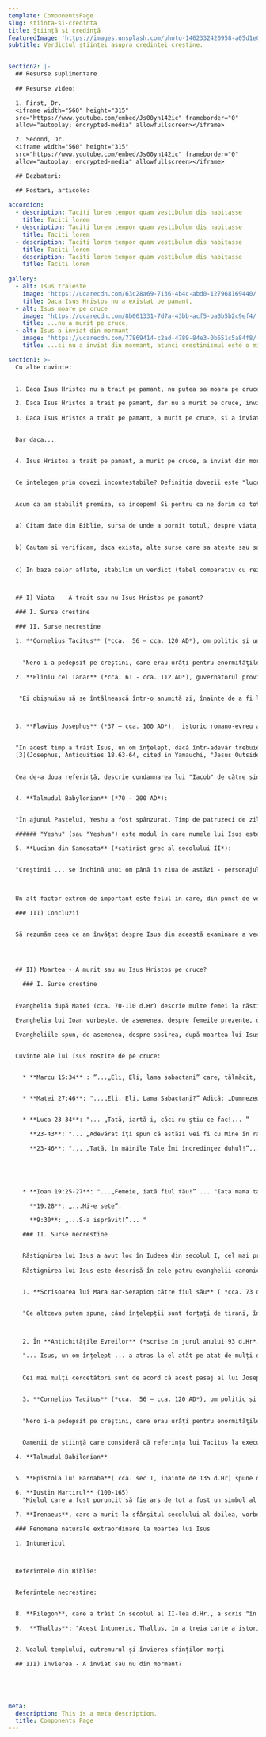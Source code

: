 ```yaml
---
template: ComponentsPage
slug: stiinta-si-credinta
title: Știință și credință
featuredImage: 'https://images.unsplash.com/photo-1462332420958-a05d1e002413?ixlib=rb-1.2.1&ixid=eyJhcHBfaWQiOjEyMDd9&auto=format&fit=crop&w=1940&q=80'
subtitle: Verdictul științei asupra credinței creștine.


section2: |-
  ## Resurse suplimentare
  
  ## Resurse video:

  1. First, Dr.
  <iframe width="560" height="315"
  src="https://www.youtube.com/embed/Js00yn142ic" frameborder="0"
  allow="autoplay; encrypted-media" allowfullscreen></iframe>

  2. Second, Dr. 
  <iframe width="560" height="315"
  src="https://www.youtube.com/embed/Js00yn142ic" frameborder="0"
  allow="autoplay; encrypted-media" allowfullscreen></iframe>

  ## Dezbateri:

  ## Postari, articole:
  
accordion:
  - description: Taciti lorem tempor quam vestibulum dis habitasse
    title: Taciti lorem
  - description: Taciti lorem tempor quam vestibulum dis habitasse
    title: Taciti lorem
  - description: Taciti lorem tempor quam vestibulum dis habitasse
    title: Taciti lorem
  - description: Taciti lorem tempor quam vestibulum dis habitasse
    title: Taciti lorem
    
gallery:
  - alt: Isus traieste
    image: 'https://ucarecdn.com/63c28a69-7136-4b4c-abd0-127968169440/'
    title: Daca Isus Hristos nu a existat pe pamant,
  - alt: Isus moare pe cruce
    image: 'https://ucarecdn.com/8b061331-7d7a-43bb-acf5-ba0b5b2c9ef4/'
    title: ...nu a murit pe cruce,
  - alt: Isus a inviat din mormant
    image: 'https://ucarecdn.com/77869414-c2ad-4789-84e3-0b651c5a84f8/'
    title: ...si nu a inviat din mormant, atunci crestinismul este o minciuna.

section1: >-
  Cu alte cuvinte:
  

  1. Daca Isus Hristos nu a trait pe pamant, nu putea sa moara pe cruce si nici sa invieze din mormant.  

  2. Daca Isus Hristos a trait pe pamant, dar nu a murit pe cruce, invierea nu este posibila.  
  
  3. Daca Isus Hristos a trait pe pamant, a murit pe cruce, si a inviat din mormant dar nu se poate verifica acest lucru, asta e doar o credinta oarba.  
  

  Dar daca...


  4. Isus Hristos a trait pe pamant, a murit pe cruce, a inviat din mormant si exista dovezi incontestabile care atesta toate cele trei evenimente ca fiind adevarate, asta inseamna ca Dumnezeu exista si Biblia spune adevarul. 


  Ce intelegem prin dovezi incontestabile? Definitia dovezii este "lucru care demonstreaza ceva, proba"(citare). Ca sa fie o proba incontestabila trebuie sa se incadreze in ramura stiintei. Definitia stiintei este "cunoastere obtinuta in urma cercetarii, observarii si probarii." [1](https://www.dictionary.com/browse/science). Daca dovada exista, o putem observa, vedea. Observand-o, o putem cerceta. In urma cercetarii, ii putem proba autenticitatea. Asadar, vom lua in calcul, daca ele exista, doar acele probe sau dovezi care pot fi incadrate in criteriile mai sus mentionate. Suntem de acord pana aici? Bun. 
  
  
  Acum ca am stabilit premiza, sa incepem! Si pentru ca ne dorim ca totul sa fie cat mai organizat, vom structura fiecare subcapitol astfel:


  a) Citam date din Biblie, sursa de unde a pornit totul, despre viata, moartea si invierea lui Isus Hristos.

  
  b) Cautam si verificam, daca exista, alte surse care sa ateste sau sa conteste cele scrise in Biblie.
  
  
  c) In baza celor aflate, stabilim un verdict (tabel comparativ cu rezultate) .



  ## I) Viata  - A trait sau nu Isus Hristos pe pamant?

  ### I. Surse crestine

  ### II. Surse necrestine

  1. **Cornelius Tacitus** (*cca.  56 – cca. 120 AD*), om politic și unul din cei mai importanți istorici romani, considerat părintele istoriografiei latine:
  

    "Nero i-a pedepsit pe creştini, care erau urâţi pentru enormităţile lor, prin torturile cele mai violente. Christus (Cristos), fondatorul acestui nume, a fost condamnat la moarte de către Pilat din Pont, procurator al Iudeii în timpul domniei împăratului Tiberiu. Dar această superstiţie vătămătoare, înăbuşită pentru o vreme, a izbucnit din nou, nu numai în Iudeea, unde şi-a avut originea, ci şi în Roma." [1](https://books.google.ro/books?id=bnHQBgAAQBAJ&pg=PT486&lpg=PT486&dq=Pliny,+Letters,+transl.+by+William+Melmoth,+rev.+by+W.M.L.+Hutchinson+(Cambridge:+Harvard+Univ.+Press,+1935),+vol.+II,+X:96,+cited+in+Habermas,+The+Historical+Jesus,+199&source=bl&ots=YpeqChJkJH&sig=ACfU3U2EXBXfwAEjmWu4diVacVPfZmusew&hl=en&sa=X&ved=2ahUKEwjr6uXR9Z3hAhVIyKQKHVCnCrwQ6AEwAnoECAkQAQ#v=onepage&q=Pliny%2C%20Letters%2C%20transl.%20by%20William%20Melmoth%2C%20rev.%20by%20W.M.L.%20Hutchinson%20(Cambridge%3A%20Harvard%20Univ.%20Press%2C%201935)%2C%20vol.%20II%2C%20X%3A96%2C%20cited%20in%20Habermas%2C%20The%20Historical%20Jesus%2C%20199&f=false) ( Anale 15.44)

  2. **Pliniu cel Tanar** (*cca. 61 - cca. 112 AD*), guvernatorul provincial al Pontului și Bitiniei, conversand  cu Imparatul Traian printr-o scrisoare:


   "Ei obișnuiau să se întâlnească într-o anumită zi, înainte de a fi lumină, si cântau în versete un imn lui Hristos, ca unui zeu, și se legau cu un jurământ solemn ... ca niciodată să nu comită fraudă, furt sau adulter, să nu-și falsifice niciodată cuvântul și nici să nu-și piardă încrederea atunci când ar trebui să fie chemați să-l elibereze..." [2](https://books.google.ro/books?id=bnHQBgAAQBAJ&pg=PT486&lpg=PT486&dq=Pliny,+Letters,+transl.+by+William+Melmoth,+rev.+by+W.M.L.+Hutchinson+(Cambridge:+Harvard+Univ.+Press,+1935),+vol.+II,+X:96,+cited+in+Habermas,+The+Historical+Jesus,+199&source=bl&ots=YpeqChJkJH&sig=ACfU3U2EXBXfwAEjmWu4diVacVPfZmusew&hl=en&sa=X&ved=2ahUKEwjr6uXR9Z3hAhVIyKQKHVCnCrwQ6AEwAnoECAkQAQ#v=onepage&q=Pliny%2C%20Letters%2C%20transl.%20by%20William%20Melmoth%2C%20rev.%20by%20W.M.L.%20Hutchinson%20(Cambridge%3A%20Harvard%20Univ.%20Press%2C%201935)%2C%20vol.%20II%2C%20X%3A96%2C%20cited%20in%20Habermas%2C%20The%20Historical%20Jesus%2C%20199&f=false)



  3. **Flavius Josephus** (*37 – cca. 100 AD*),  istoric romano-evreu al secolului I:


  "In acest timp a trăit Isus, un om înțelept, dacă într-adevăr trebuie să-l numim om. Căci el ... a făcut fapte surprinzătoare ... El a fost Hristos. Când Pilat ... l-a condamnat să fie răstignit, iar cei care l-au urmat. . . vin acum să-l iubească si nu au renunțat la afecțiunea lor pentru el. A treia zi a apărut ... s-a reintors la viață ... Și tribul creștinilor ... nu a dispărut."
  [3](Josephus, Antiquities 18.63-64, cited in Yamauchi, "Jesus Outside the New Testament", 212.) (Testimonium Flavianum)

  
  Cea de-a doua referință, descrie condamnarea lui "Iacob" de către sinedriul evreu. Acest Iacob, spune Josephus, a fost "fratele lui Isus așa-numitul Hristos"[4].


  4. **Talmudul Babylonian** (*70 - 200 AD*):


  "În ajunul Paștelui, Yeshu a fost spânzurat. Timp de patruzeci de zile înainte ca execuția să aibă loc, un purtător de cuvânt ... a strigat "El merge să fie ucis cu pietre pentru că a practicat vrăjitoria și l-a îndemnat pe Israel să apostazeze". *
  
  ###### "Yeshu" (sau "Yeshua") este modul în care numele lui Isus este pronunțat în ebraică. Termenul "spânzurat" este folosit ca ca sinonim pentru "răstignit". De exemplu, Galateni 3:13 declară că Hristos a fost "spânzurat", iar Luca 23:39 aplică acest termen infractorilor care au fost răstigniți cu Isus.

  5. **Lucian din Samosata** (*satirist grec al secolului II*):


  "Creștinii ... se închină unui om până în ziua de astăzi - personajului distins care și-a prezentat ritualurile lor romane și a fost răstignit în acest sens ... [A fost impresionat de legiuitorul lor inițial că sunt toți frați, de la momentul în care sunt convertiți și neagă zeii Greciei și se închină  înțeleptului răstignit și trăiesc după legile sale."


 
  Un alt factor extrem de important este felul in care, din punct de vedere istoric si actual, ne referim la anul in care   suntem. Te-ai gândit vreodată de ce numărăm anii așa, de ce spunem ca suntem in anul 2019? Înainte de Hristos se numărau înapoi, acum spunem 2019 ani după nașterea lui Hristos. Aproape intreg globul numara anii asa. Recunoscând cu toții acest moment unic in istoria noastra este o buna dovada că Isus Hristos s-a nascut si a trait pe pamant.Deasemenea, adaugă harta cu locația unde s-au născut, unde a murit.

  ### III) Concluzii


  Să rezumăm ceea ce am învățat despre Isus din această examinare a vechilor surse necreștine. În primul rând, Josephus și Lucian indică faptul că Isus a fost considerat înțelept. În al doilea rând, Plinius, Talmudul și Lucian sugerează că era un învățător puternic și respectat. În al treilea rând, atât Josephus, cât și Talmudul indică faptul că a făcut fapte miraculoase. În al patrulea rând, Tacitus, Josephus, Talmud și Lucian menționează tot că El a fost răstignit. Tacitus și Iosif spun că acest lucru a avut loc sub Pilat Pontius. Și Talmudul declară că sa întâmplat în ajunul Paștelui. În al cincilea rând, există posibile referințe la credința creștină în înviere a lui Isus, atât în Tacitus, cât și în Iosifus. În al șaselea rând, Josephus înregistrează că urmașii lui Isus credeau că El este Hristosul, sau Mesia. Și, în cele din urmă, atât Pliny cât și Lucian indică faptul că creștinii s-au închinat lui Isus ca Dumnezeu!

  


  ## II) Moartea - A murit sau nu Isus Hristos pe cruce?

    ### I. Surse crestine

    
  Evanghelia după Matei (cca. 70-110 d.Hr) descrie multe femei la răstignire, dintre care unele sunt numite în Evanghelii. În afară de aceste femei, cele trei Evanghelii Sinoptice vorbesc despre prezența altora; "preoții cei mai de seamă, cu cărturarii și bătrânii"; [109] doi hoți răstigniți, unul pe dreapta lui Isus și unul pe stânga, Evanghelia lui Luca (cca.  80–110 d.Hr) prezintă ca hoț pocăit și hoț impetuos, "soldații", "sutașul și cei care erau cu el, păzind privirile asupra lui Isus"; [113] trecătorii; ] "spectatori", "mulțimile care se adunaseră pentru acest spectacol" [116] și "cunoscuții lui" [117].

  Evanghelia lui Ioan vorbește, de asemenea, despre femeile prezente, dar menționează doar soldații [118] și "ucenicul pe care la iubit Isus" [119].

  Evangheliile spun, de asemenea, despre sosirea, după moartea lui Isus, a lui Iosif din Arimatea [120] și a lui Nicodim.


  Cuvinte ale lui Isus rostite de pe cruce:


    * **Marcu 15:34** : ”...„Eli, Eli, lama sabactani” care, tălmăcit, înseamnă „Dumnezeul Meu, Dumnezeul Meu, pentru ce M-ai părăsit?”


    * **Matei 27:46**: "...„Eli, Eli, Lama Sabactani?” Adică: „Dumnezeul Meu, Dumnezeul Meu, pentru ce M-ai părăsit?”


    * **Luca 23-34**: "... „Tată, iartă-i, căci nu ştiu ce fac!... ”

      **23-43**: "... „Adevărat îţi spun că astăzi vei fi cu Mine în rai”...”

      **23-46**: "... „Tată, în mâinile Tale Îmi încredinţez duhul!”...”
      
      



    * **Ioan 19:25-27**: "...„Femeie, iată fiul tău!” ... "Iata mama ta!” "    

      **19:28**: „...Mi-e sete”. 

      **9:30**: „...S-a isprăvit!”... "

    ### II. Surse necrestine


    Răstignirea lui Isus a avut loc în Iudeea din secolul I, cel mai probabil între 30 și 33 d.Hr. Nu există niciun consens cu privire la data exactă a răstignirii lui Isus, deși în general este acceptat de cărturarii biblici că a fost vineri pe sau aproape de Paște (Nisan 15), în timpul guvernării lui Pontius Pilat (care a condus 26-36 dHr ). [3](https://en.wikipedia.org/wiki/Mara_bar_Serapion_on_Jesus)
    
    Răstignirea lui Isus este descrisă în cele patru evanghelii canonice, la care se face referire în epistolele Noului Testament, atestat de alte surse străvechi și este stabilită ca eveniment istoric confirmat de surse necreștine.


    1. **Scrisoarea lui Mara Bar-Serapion către fiul său** ( *cca. 73 d.Hr*). Aceasta  nu include tematici creștine, iar autorul este considerat a fi nici evreu, nici creștin și totusi face referire la executarea "împăratului înțelept" al evreilor. [1][2]


    "Ce altceva putem spune, când înțelepții sunt forțați de tirani, înțelepciunea lor este capturată de insulte și mințile lor sunt asuprite și fără apărare? Ce avantaj au câștigat atenienii de la uciderea lui Socrates? Foametea și ciuma au venit asupra lor ca o pedeapsă pentru crima lor. Ce avantaj au câștigat bărbații din Samos din arderea lui Pitagora? Într-o clipă, pământul lor era acoperit de nisip. Ce avantaj au câștigat evreii din executarea împăratului lor înțelept? Abia după aceea, împărăția lor a fost desființată. Dumnezeu a răzbunat pe toți acești trei înțelepți: atenienii au murit de foame; Samienii au fost copleșiți de mare, iar evreii, pustii și condamnați din împărăția lor, trăiau în dispersie completă. Dar Socrate nu este mort din cauza lui Platon; nici Pythagoras, din cauza statuii lui Juno; nici *regele înțelept, din cauza "noii legi" pe care a pus-o*." [3](https://en.wikipedia.org/wiki/Mara_bar_Serapion_on_Jesus)



    2. În **Antichitățile Evreilor** (*scrise în jurul anului 93 d.Hr*.), istoricul evreu Josephus a declarat (Isa 18.3) că Isus a fost răstignit de către Pilat, scriind:

    "... Isus, un om înțelept ... a atras la el atât pe atat de mulți dintre iudei, cât și pe mulți dintre neamuri ... Și când Pilat, la sugestia principalilor oameni dintre noi, la condamnat la cruce ..." [7](add_referrence)
    
    
    Cei mai mulți cercetători sunt de acord că acest pasaj al lui Josephus (numit Testimonium Flavianum) este o marturie autentica a execuției lui Isus de către Pilat [8](https://en.wikipedia.org/wiki/Crucifixion_of_Jesus#cite_note-Kostenberger104-6) 


    3. **Cornelius Tacitus** (*cca.  56 – cca. 120 AD*), om politic și unul din cei mai importanți istorici romani, considerat părintele istoriografiei latine:
  

    "Nero i-a pedepsit pe creştini, care erau urâţi pentru enormităţile lor, prin torturile cele mai violente. Christus (Cristos), fondatorul acestui nume, a fost condamnat la pedeapsa maxima de către Pilat din Pont, procurator al Iudeii în timpul domniei împăratului Tiberiu. [1](https://books.google.ro/books?id=bnHQBgAAQBAJ&pg=PT486&lpg=PT486&dq=Pliny,+Letters,+transl.+by+William+Melmoth,+rev.+by+W.M.L.+Hutchinson+(Cambridge:+Harvard+Univ.+Press,+1935),+vol.+II,+X:96,+cited+in+Habermas,+The+Historical+Jesus,+199&source=bl&ots=YpeqChJkJH&sig=ACfU3U2EXBXfwAEjmWu4diVacVPfZmusew&hl=en&sa=X&ved=2ahUKEwjr6uXR9Z3hAhVIyKQKHVCnCrwQ6AEwAnoECAkQAQ#v=onepage&q=Pliny%2C%20Letters%2C%20transl.%20by%20William%20Melmoth%2C%20rev.%20by%20W.M.L.%20Hutchinson%20(Cambridge%3A%20Harvard%20Univ.%20Press%2C%201935)%2C%20vol.%20II%2C%20X%3A96%2C%20cited%20in%20Habermas%2C%20The%20Historical%20Jesus%2C%20199&f=false) ( Anale 15.44)

    
    Oamenii de știință care consideră că referința lui Tacitus la executarea lui Isus de către Pilat este autentică și de valoare istorică ca o sursă romană independentă [10](https://en.wikipedia.org/wiki/Crucifixion_of_Jesus#Other_accounts_and_references)

  4. **Talmudul Babilonian**


  5. **Epistola lui Barnaba**( cca. sec I, inainte de 135 d.Hr) spune de crucea in forma de T.

  6. **Iustin Martirul** (100-165)
    "Mielul care a fost poruncit să fie ars de tot a fost un simbol al suferinței crucii pe care Hristos o va suporta. Sacrificat, este dat spre aredea de tot și îmbrăcat în formă de cruce, pentru că o bucata este transfixată direct de la părțile inferioare până la cap și una peste spate, la care sunt atașate picioarele mielului "

  7. **Irenaeus**, care a murit la sfârșitul secolului al doilea, vorbește despre cruce ca având "cinci extremități, două în lungime, două în lățime și una în mijloc, pe care [ultima] persoana se odihnește care este fixată de unghii.

  ### Fenomene naturale extraordinare la moartea lui Isus 

  1. Intunericul



  Referintele din Biblie:


  Referintele necrestine:


  8. **Filegon**, care a trăit în secolul al II-lea d.Hr., a scris "în ceea ce privește eclipsa din vremea lui Tiberius Cezar, în a cărui domnie Isus pare să fi fost răstignit și marile cutremure care au avut loc atunci".

  9.  **Thallus**; "Acest întuneric, Thallus, în a treia carte a istoriei sale, numește, așa cum mi se pare fără motiv, o eclipsă a soarelui. Căci evreii sărbătoresc Paștele în a 14-a zi în funcție de Lună și de pasiunea noastră Mântuitorul cade în ziua dinaintea paștelui, dar o eclipsă a soarelui are loc numai atunci când luna intră sub soare. "[157] Apelatorul creștin Tertulian credea că evenimentul a fost documentat în arhivele romane.


  2. Voalul templului, cutremurul și învierea sfinților morți

  ## III) Invierea - A inviat sau nu din mormant?





meta:
  description: This is a meta description.
  title: Components Page
---
```

